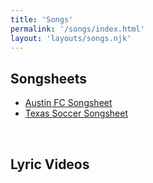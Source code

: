 ```yaml
---
title: 'Songs'
permalink: '/songs/index.html'
layout: 'layouts/songs.njk'
---
```


## Songsheets

- [Austin FC Songsheet](/images/2021_AustinFC_Songs_Canticos.pdf)
- [Texas Soccer Songsheet](/images/ut_soocer_songsheet.jpg)

<br>

## Lyric Videos
